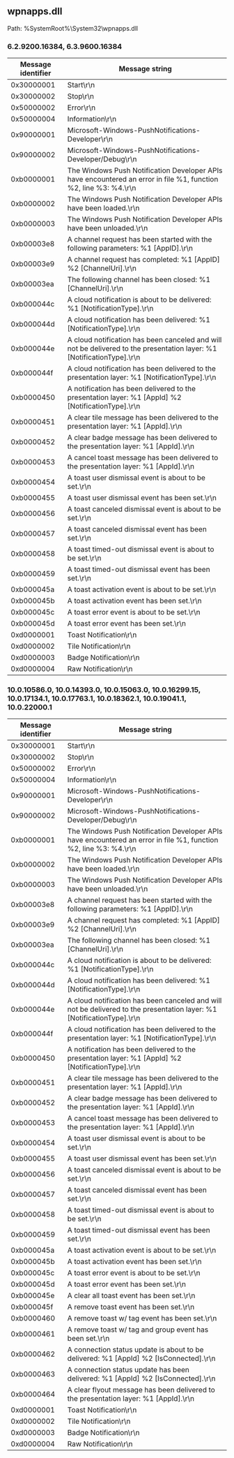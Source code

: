 ## wpnapps.dll

Path: %SystemRoot%\System32\wpnapps.dll

### 6.2.9200.16384, 6.3.9600.16384

Message identifier | Message string
--- | ---
0x30000001 | Start\r\n
0x30000002 | Stop\r\n
0x50000002 | Error\r\n
0x50000004 | Information\r\n
0x90000001 | Microsoft-Windows-PushNotifications-Developer\r\n
0x90000002 | Microsoft-Windows-PushNotifications-Developer/Debug\r\n
0xb0000001 | The Windows Push Notification Developer APIs have encountered an error in file %1, function %2, line %3: %4.\r\n
0xb0000002 | The Windows Push Notification Developer APIs have been loaded.\r\n
0xb0000003 | The Windows Push Notification Developer APIs have been unloaded.\r\n
0xb00003e8 | A channel request has been started with the following parameters: %1 [AppID].\r\n
0xb00003e9 | A channel request has completed: %1 [AppID] %2 [ChannelUri].\r\n
0xb00003ea | The following channel has been closed: %1 [ChannelUri].\r\n
0xb000044c | A cloud notification is about to be delivered: %1 [NotificationType].\r\n
0xb000044d | A cloud notification has been delivered: %1 [NotificationType].\r\n
0xb000044e | A cloud notification has been canceled and will not be delivered to the presentation layer: %1 [NotificationType].\r\n
0xb000044f | A cloud notification has been delivered to the presentation layer: %1 [NotificationType].\r\n
0xb0000450 | A notification has been delivered to the presentation layer: %1 [AppId] %2 [NotificationType].\r\n
0xb0000451 | A clear tile message has been delivered to the presentation layer: %1 [AppId].\r\n
0xb0000452 | A clear badge message has been delivered to the presentation layer: %1 [AppId].\r\n
0xb0000453 | A cancel toast message has been delivered to the presentation layer: %1 [AppId].\r\n
0xb0000454 | A toast user dismissal event is about to be set.\r\n
0xb0000455 | A toast user dismissal event has been set.\r\n
0xb0000456 | A toast canceled dismissal event is about to be set.\r\n
0xb0000457 | A toast canceled dismissal event has been set.\r\n
0xb0000458 | A toast timed-out dismissal event is about to be set.\r\n
0xb0000459 | A toast timed-out dismissal event has been set.\r\n
0xb000045a | A toast activation event is about to be set.\r\n
0xb000045b | A toast activation event has been set.\r\n
0xb000045c | A toast error event is about to be set.\r\n
0xb000045d | A toast error event has been set.\r\n
0xd0000001 | Toast Notification\r\n
0xd0000002 | Tile Notification\r\n
0xd0000003 | Badge Notification\r\n
0xd0000004 | Raw Notification\r\n

### 10.0.10586.0, 10.0.14393.0, 10.0.15063.0, 10.0.16299.15, 10.0.17134.1, 10.0.17763.1, 10.0.18362.1, 10.0.19041.1, 10.0.22000.1

Message identifier | Message string
--- | ---
0x30000001 | Start\r\n
0x30000002 | Stop\r\n
0x50000002 | Error\r\n
0x50000004 | Information\r\n
0x90000001 | Microsoft-Windows-PushNotifications-Developer\r\n
0x90000002 | Microsoft-Windows-PushNotifications-Developer/Debug\r\n
0xb0000001 | The Windows Push Notification Developer APIs have encountered an error in file %1, function %2, line %3: %4.\r\n
0xb0000002 | The Windows Push Notification Developer APIs have been loaded.\r\n
0xb0000003 | The Windows Push Notification Developer APIs have been unloaded.\r\n
0xb00003e8 | A channel request has been started with the following parameters: %1 [AppID].\r\n
0xb00003e9 | A channel request has completed: %1 [AppID] %2 [ChannelUri].\r\n
0xb00003ea | The following channel has been closed: %1 [ChannelUri].\r\n
0xb000044c | A cloud notification is about to be delivered: %1 [NotificationType].\r\n
0xb000044d | A cloud notification has been delivered: %1 [NotificationType].\r\n
0xb000044e | A cloud notification has been canceled and will not be delivered to the presentation layer: %1 [NotificationType].\r\n
0xb000044f | A cloud notification has been delivered to the presentation layer: %1 [NotificationType].\r\n
0xb0000450 | A notification has been delivered to the presentation layer: %1 [AppId] %2 [NotificationType].\r\n
0xb0000451 | A clear tile message has been delivered to the presentation layer: %1 [AppId].\r\n
0xb0000452 | A clear badge message has been delivered to the presentation layer: %1 [AppId].\r\n
0xb0000453 | A cancel toast message has been delivered to the presentation layer: %1 [AppId].\r\n
0xb0000454 | A toast user dismissal event is about to be set.\r\n
0xb0000455 | A toast user dismissal event has been set.\r\n
0xb0000456 | A toast canceled dismissal event is about to be set.\r\n
0xb0000457 | A toast canceled dismissal event has been set.\r\n
0xb0000458 | A toast timed-out dismissal event is about to be set.\r\n
0xb0000459 | A toast timed-out dismissal event has been set.\r\n
0xb000045a | A toast activation event is about to be set.\r\n
0xb000045b | A toast activation event has been set.\r\n
0xb000045c | A toast error event is about to be set.\r\n
0xb000045d | A toast error event has been set.\r\n
0xb000045e | A clear all toast event has been set.\r\n
0xb000045f | A remove toast event has been set.\r\n
0xb0000460 | A remove toast w/ tag event has been set.\r\n
0xb0000461 | A remove toast w/ tag and group event has been set.\r\n
0xb0000462 | A connection status update is about to be delivered: %1 [AppId] %2 [IsConnected].\r\n
0xb0000463 | A connection status update has been delivered: %1 [AppId] %2 [IsConnected].\r\n
0xb0000464 | A clear flyout message has been delivered to the presentation layer: %1 [AppId].\r\n
0xd0000001 | Toast Notification\r\n
0xd0000002 | Tile Notification\r\n
0xd0000003 | Badge Notification\r\n
0xd0000004 | Raw Notification\r\n
